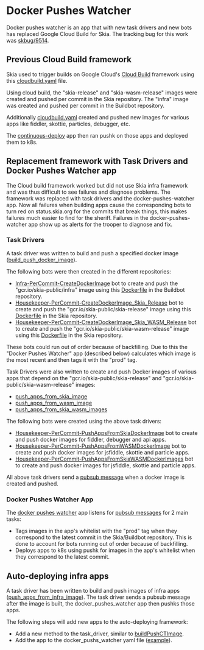 Docker Pushes Watcher
=====================

Docker pushes watcher is an app that with new task drivers and new bots has replaced
Google Cloud Build for Skia. The tracking bug for this work was [skbug/9514](https://bugs.chromium.org/p/skia/issues/detail?id=9514).


## Previous Cloud Build framework

Skia used to trigger builds on Google Cloud's [Cloud Build](https://cloud.google.com/cloud-build/)
framework using this [cloudbuild.yaml](https://skia.googlesource.com/skia/+show/6f217e0f8d2e5f06e36d426becd818aeefe39919/docker/cloudbuild.yaml) file.

Using cloud build, the "skia-release" and "skia-wasm-release" images were created and pushed per commit in the Skia
repository. The "infra" image was created and pushed per commit in the Buildbot repository.

Additionally [cloudbuild.yaml](https://skia.googlesource.com/skia/+show/6f217e0f8d2e5f06e36d426becd818aeefe39919/docker/cloudbuild.yaml) created and pushed
new images for various apps like fiddler, skottie, particles, debugger, etc.

The [continuous-deploy](https://skia.googlesource.com/buildbot/+show/1985cd594e9f8c7bdec82b89e110df7466ee3cf8/kube/go/continuous-deploy/) app then ran pushk
on those apps and deployed them to k8s.


## Replacement framework with Task Drivers and Docker Pushes Watcher app

The Cloud build framework worked but did not use Skia infra framework and was thus difficult to see
failures and diagnose problems. The framework was replaced with task drivers and the docker-pushes-watcher app.
Now all failures when building apps cause the corresponding bots to turn red on status.skia.org for the
commits that break things, this makes failures much easier to find for the sheriff.
Failures in the docker-pushes-watcher app show up as alerts for the trooper to diagnose and fix.


### Task Drivers

A task driver was written to build and push a specified docker image ([build_push_docker_image](https://skia.googlesource.com/buildbot/+show/master/infra/bots/task_drivers/build_push_docker_image/)).

The following bots were then created in the different repositories:
* [Infra-PerCommit-CreateDockerImage](https://status.skia.org/repo/infra?commit_label=author&filter=search&search_value=CreateDockerImage) bot to create and push the "gcr.io/skia-public/infra" image using this [Dockerfile](https://skia.googlesource.com/buildbot/+show/master/docker/Dockerfile) in the Buildbot repository.
* [Housekeeper-PerCommit-CreateDockerImage_Skia_Release](https://status.skia.org/repo/skia?commit_label=author&filter=search&search_value=CreateDockerImage_Skia_Release) bot to create and push the "gcr.io/skia-public/skia-release" image using this [Dockerfile](https://skia.googlesource.com/skia/+show/master/docker/skia-release/Dockerfile) in the Skia repository.
* [Housekeeper-PerCommit-CreateDockerImage_Skia_WASM_Release](https://status.skia.org/repo/skia?commit_label=author&filter=search&search_value=CreateDockerImage_Skia_WASM_Release) bot to create and push the "gcr.io/skia-public/skia-wasm-release" image using this [Dockerfile](https://skia.googlesource.com/skia/+show/master/docker/skia-wasm-release/Dockerfile) in the Skia repository.

These bots could run out of order because of backfilling. Due to this the "Docker Pushes Watcher" app (described below) calculates which image is the
most recent and then tags it with the "prod" tag.

Task Drivers were also written to create and push Docker images of various apps that depend on the "gcr.io/skia-public/skia-release" and "gcr.io/skia-public/skia-wasm-release" images:
* [push_apps_from_skia_image](https://skia.googlesource.com/buildbot/+show/master/infra/bots/task_drivers/push_apps_from_skia_image/)
* [push_apps_from_wasm_image](https://skia.googlesource.com/buildbot/+show/master/infra/bots/task_drivers/push_apps_from_wasm_image/)
* [push_apps_from_skia_wasm_images](https://skia.googlesource.com/buildbot/+show/master/infra/bots/task_drivers/push_apps_from_skia_wasm_images/)

The following bots were created using the above task drivers:
* [Housekeeper-PerCommit-PushAppsFromSkiaDockerImage](https://status.skia.org/repo/skia?commit_label=author&filter=search&search_value=PushAppsFromSkiaDockerImage) bot to create and push docker images for fiddler, debugger and api apps.
* [Housekeeper-PerCommit-PushAppsFromWASMDockerImage](https://status.skia.org/repo/skia?commit_label=author&filter=search&search_value=PushAppsFromWASMDockerImage) bot to create and push docker images for jsfiddle, skottie and particle apps.
* [Housekeeper-PerCommit-PushAppsFromSkiaWASMDockerImages](https://status.skia.org/repo/skia?commit_label=author&filter=search&search_value=PushAppsFromSkiaWASMDockerImages) bot to create and push docker images for jsfiddle, skottie and particle apps.

All above task drivers send a [pubsub message](https://skia.googlesource.com/buildbot/+show/master/go/docker/build/pubsub/pubsub.go#15) when a docker image is created and pushed.


### Docker Pushes Watcher App

The [docker pushes watcher](https://skia.googlesource.com/buildbot/+show/master/docker_pushes_watcher/) app listens for [pubsub messages](https://skia.googlesource.com/buildbot/+show/master/go/docker/build/pubsub/pubsub.go#15) for 2 main tasks:
* Tags images in the app's whitelist with the "prod" tag when they correspond to the latest commit in the Skia/Buildbot repository. This is done to account for bots running out of order because of backfilling.
* Deploys apps to k8s using pushk for images in the app's whitelist when they correspond to the latest commit.


## Auto-deploying infra apps

A task driver has been written to build and push images of infra apps ([push_apps_from_infra_image](https://skia.googlesource.com/buildbot/+show/master/infra/bots/task_drivers/push_apps_from_infra_image/)). The task driver sends a pubsub message after the image is built, the docker_pushes_watcher app then pushks those apps.

The following steps will add new apps to the auto-deploying framework:
* Add a new method to the task_driver, similar to [buildPushCTImage](https://skia.googlesource.com/buildbot/+show/c7ce9ee7b475f4c8032301225baccbd4442f7f0f/infra/bots/task_drivers/push_apps_from_infra_image/push_apps_from_infra_image.go#189).
* Add the app to the docker_pushs_watcher yaml file ([example](https://skia.googlesource.com/k8s-config/+diff/399dc9fbeca5f2c92a67d4d25d7273ee5cf4b680%5E%21/#F0)).
